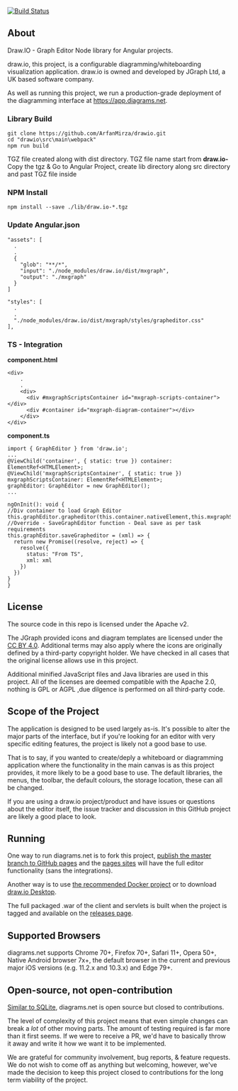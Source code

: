 [![Build Status](https://travis-ci.com/jgraph/drawio.svg?branch=master)](https://travis-ci.com/jgraph/drawio)

About
-----
Draw.IO - Graph Editor Node library for Angular projects.

draw.io, this project, is a configurable diagramming/whiteboarding visualization application. draw.io is owned and developed by JGraph Ltd, a UK based software company.

As well as running this project, we run a production-grade deployment of the diagramming interface at https://app.diagrams.net.
### Library Build
```shell
git clone https://github.com/ArfanMirza/drawio.git
cd "drawio\src\main\webpack"
npm run build 
```
TGZ file created along with dist directory. TGZ file name start from **draw.io-**
Copy the tgz & Go to Angular Project, create lib directory along src directory and past TGZ file inside
### NPM Install
```shell
npm install --save ./lib/draw.io-*.tgz
```
### Update Angular.json
```shell
"assets": [
  .
  .
  {
    "glob": "**/*",
    "input": "./node_modules/draw.io/dist/mxgraph",
    "output": "./mxgraph"
  }
]

"styles": [
  .
  .
  "./node_modules/draw.io/dist/mxgraph/styles/grapheditor.css"
],
```

### TS - Integration
**component.html**
```shell
<div>
    .
    .
    <div>
      <div #mxgraphScriptsContainer id="mxgraph-scripts-container"></div>
      <div #container id="mxgraph-diagram-container"></div>
    </div>
</div>
```
**component.ts**
```shell
import { GraphEditor } from 'draw.io';
...
@ViewChild('container', { static: true }) container: ElementRef<HTMLElement>;
@ViewChild('mxgraphScriptsContainer', { static: true }) mxgraphScriptsContainer: ElementRef<HTMLElement>;
graphEditor: GraphEditor = new GraphEditor();
...

ngOnInit(): void {
//Div container to load Graph Editor
this.graphEditor.grapheditor(this.container.nativeElement,this.mxgraphScriptsContainer.nativeElement)
//Override - SaveGraphEditor function - Deal save as per task requirements
this.graphEditor.saveGrapheditor = (xml) => {
  return new Promise((resolve, reject) => {
    resolve({
      status: "From TS",
      xml: xml
    })
  })
}
}
```
License
-------
The source code in this repo is licensed under the Apache v2.

The JGraph provided icons and diagram templates are licensed under the [CC BY 4.0](https://creativecommons.org/licenses/by/4.0/). Additional terms may also apply where the icons are originally defined by a third-party copyright holder. We have checked in all cases that the original license allows use in this project.

Additional minified JavaScript files and Java libraries are used in this project. All of the licenses are deemed compatible with the Apache 2.0, nothing is GPL or AGPL ,due dilgence is performed on all third-party code.

Scope of the Project
--------------------

The application is designed to be used largely as-is. It's possible to alter the major parts of the interface, but if you're looking for an editor with very specific editing features, the project is likely not a good base to use.

That is to say, if you wanted to create/deply a whiteboard or diagramming application where the functionality in the main canvas is as this project provides, it more likely to be a good base to use. 
The default libraries, the menus, the toolbar, the default colours, the storage location, these can all be changed.

If you are using a draw.io project/product and have issues or questions about the editor itself, the issue tracker and discussion in this GitHub project are likely a good place to look.

Running
-------
One way to run diagrams.net is to fork this project, [publish the master branch to GitHub pages](https://help.github.com/categories/github-pages-basics/) and the [pages sites](https://jgraph.github.io/drawio/src/main/webapp/index.html) will have the full editor functionality (sans the integrations).

Another way is to use [the recommended Docker project](https://github.com/jgraph/docker-drawio) or to download [draw.io Desktop](https://get.diagrams.net).

The full packaged .war of the client and servlets is built when the project is tagged and available on the [releases page](https://github.com/jgraph/draw.io/releases).

Supported Browsers
------------------
diagrams.net supports Chrome 70+, Firefox 70+, Safari 11+, Opera 50+, Native Android browser 7x+, the default browser in the current and previous major iOS versions (e.g. 11.2.x and 10.3.x) and Edge 79+.

Open-source, not open-contribution
----------------------------------

[Similar to SQLite](https://www.sqlite.org/copyright.html), diagrams.net is open
source but closed to contributions.

The level of complexity of this project means that even simple changes 
can break a _lot_ of other moving parts. The amount of testing required 
is far more than it first seems. If we were to receive a PR, we'd have 
to basically throw it away and write it how we want it to be implemented.

We are grateful for community involvement, bug reports, & feature requests. We do
not wish to come off as anything but welcoming, however, we've
made the decision to keep this project closed to contributions for 
the long term viability of the project.
